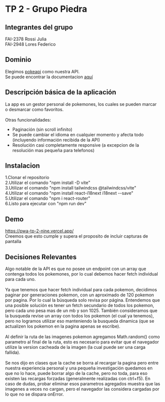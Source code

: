 # TP 2 - Grupo Piedra

## Integrantes del grupo

FAI-2378 Rossi Julia <br/>
FAI-2948 Lores Federico <br/>

## Dominio
Elegimos [pokeapi](https://pokeapi.co) como nuestra API.</br>
Se puede encontrar la documentacion [aquí](https://pokeapi.co/docs/v2)



## Descripción básica de la aplicación 

La app es un gestor personal de pokemones, los cuales se pueden marcar o desmarcar como favoritos.<br/><br/>
Otras funcionalidades: <br/>
- Paginación (sin scroll infinito)<br/>
- Se puede cambiar el idioma en cualquier momento y afecta todo (incluyendo información recibida de la API)<br/>
- Resolución casi completamente responsive (a excepcion de la resolución mas pequeña para telefonos)

## Instalacion

1.Clonar el repositorio<br/>
2.Utilizar el comando "npm install -D vite"<br/>
3.Utilizar el comando "npm install tailwindcss @tailwindcss/vite"<br/>
4.Utilizar el comando "npm install react-i18next i18next --save"<br/>
5.Utilizar el comando "npm i react-router"<br/>
6.Listo para ejecutar con "npm run dev"<br/>

## Demo

https://pwa-tp-2-nine.vercel.app/ <br/>
Creemos que esto cumple y supera el proposito de incluir capturas de pantalla

## Decisiones Relevantes
Algo notable de la API es que no posee un endpoint con un array que contenga todos los pokemones, por lo cual debemos hacer fetch individual para cada uno.<br/><br/>
Ya que tenemos que hacer fetch individual para cada pokemon, decidimos paginar por generaciones pokemon, con un aproximado de 120 pokemon por pagina. Por lo cual la búsqueda solo revisa por página. Entendemos que una posible solución es tener un fetch secundario de todos los pokemon, pero cada uno pesa mas de un mb y son 1025. También consideramos que la busqueda revise un array con todos los pokemon (el cual ya tenemos), pero no logramos utilizar eso manteniendo la busqueda dinamica (que se actualizen los pokemon en la pagina apenas se escribe).<br/><br/>
Al definir la ruta de las imagenes pokemon agregamos Math.random() como parametro al final de la ruta, esto es necesario para evitar que el navegador utilize la version cacheada de la imagen (la cual puede ser una carga fallida).<br/><br/>
Se nos dijo en clases que la cache se borra al recargar la pagina pero entre nuestra experiencia personal y una pequeña investigación quedamos en que no lo hace, puede borrar algo de la cache, pero no toda, para eso existen las recargas forzadas (generalmente realizadas con ctrl+f5). En caso de dudas, probar eliminar esos parametros agregados muestra que las imagenes a veces no cargan, pero el navegador las considera cargadas por lo que no se dispara onError.